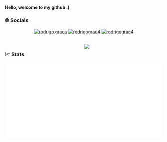 <h4>Hello, welcome to my github :)</h4>


<h3 >🌐 Socials</h3>
<p align="center">
<a href="mailto:rodrigomgraca@gmail.com" target="blank"><img align="center" src="https://img.shields.io/badge/Gmail-D14836?style=for-the-badge&logo=gmail&logoColor=white" alt="rodrigo graça"/></a>
<a href="https://instagram.com/rodrigograc4" target="blank"><img align="center" src="https://img.shields.io/badge/Instagram-E4405F?style=for-the-badge&logo=instagram&logoColor=white" alt="rodrigograc4"/></a>
<a href="https://www.linkedin.com/in/rodrigograc4" target="blank"><img align="center" src="https://img.shields.io/badge/LinkedIn-0077B5?style=for-the-badge&logo=linkedin&logoColor=white" alt="rodrigograc4"/></a>
</p>

<br />

<a href="https://spotify-github-profile.kittinanx.com/api/view?uid=21i73l7adtude6pq47uqvknxq&redirect=true">
  <img src="https://spotify-github-profile.kittinanx.com/api/view?uid=21i73l7adtude6pq47uqvknxq&cover_image=true&theme=default&show_offline=false&background_color=121212&interchange=true&bar_color=53b14f&bar_color_cover=true" width="250" align='right'>
</a>

<h3>📈 Stats</h3>
<p><img src="/metrics.classic.svg" alt="Metrics"></p>


